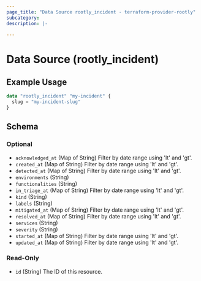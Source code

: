 ```yaml
---
page_title: "Data Source rootly_incident - terraform-provider-rootly"
subcategory:
description: |-
    
---
```


# Data Source (rootly_incident)



## Example Usage

```terraform
data "rootly_incident" "my-incident" {
  slug = "my-incident-slug"
}
```

<!-- schema generated by tfplugindocs -->
## Schema

### Optional

- `acknowledged_at` (Map of String) Filter by date range using 'lt' and 'gt'.
- `created_at` (Map of String) Filter by date range using 'lt' and 'gt'.
- `detected_at` (Map of String) Filter by date range using 'lt' and 'gt'.
- `environments` (String)
- `functionalities` (String)
- `in_triage_at` (Map of String) Filter by date range using 'lt' and 'gt'.
- `kind` (String)
- `labels` (String)
- `mitigated_at` (Map of String) Filter by date range using 'lt' and 'gt'.
- `resolved_at` (Map of String) Filter by date range using 'lt' and 'gt'.
- `services` (String)
- `severity` (String)
- `started_at` (Map of String) Filter by date range using 'lt' and 'gt'.
- `updated_at` (Map of String) Filter by date range using 'lt' and 'gt'.

### Read-Only

- `id` (String) The ID of this resource.
